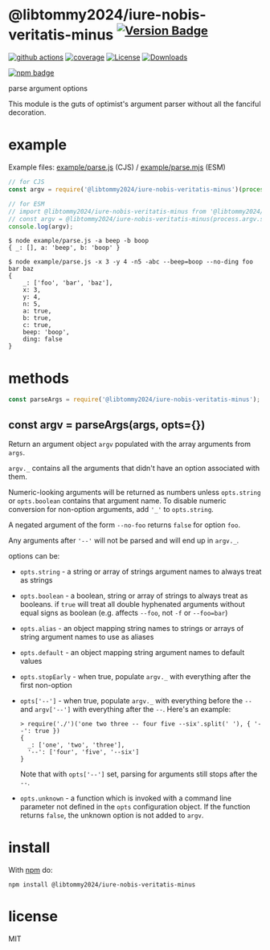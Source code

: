 # @libtommy2024/iure-nobis-veritatis-minus <sup>[![Version Badge][npm-version-svg]][package-url]</sup>

[![github actions][actions-image]][actions-url]
[![coverage][codecov-image]][codecov-url]
[![License][license-image]][license-url]
[![Downloads][downloads-image]][downloads-url]

[![npm badge][npm-badge-png]][package-url]

parse argument options

This module is the guts of optimist's argument parser without all the
fanciful decoration.

# example

Example files: [example/parse.js](./example/parse.js) (CJS) / [example/parse.mjs](./example/parse.mjs) (ESM)

``` js
// for CJS
const argv = require('@libtommy2024/iure-nobis-veritatis-minus')(process.argv.slice(2));

// for ESM
// import @libtommy2024/iure-nobis-veritatis-minus from '@libtommy2024/iure-nobis-veritatis-minus';
// const argv = @libtommy2024/iure-nobis-veritatis-minus(process.argv.slice(2));
console.log(argv);
```

```
$ node example/parse.js -a beep -b boop
{ _: [], a: 'beep', b: 'boop' }
```

```
$ node example/parse.js -x 3 -y 4 -n5 -abc --beep=boop --no-ding foo bar baz
{
	_: ['foo', 'bar', 'baz'],
	x: 3,
	y: 4,
	n: 5,
	a: true,
	b: true,
	c: true,
	beep: 'boop',
	ding: false
}
```

# methods

``` js
const parseArgs = require('@libtommy2024/iure-nobis-veritatis-minus');
```

<a name="var-argv--parseargsargs-opts"></a>
## const argv = parseArgs(args, opts={})

Return an argument object `argv` populated with the array arguments from `args`.

`argv._` contains all the arguments that didn't have an option associated with
them.

Numeric-looking arguments will be returned as numbers unless `opts.string` or
`opts.boolean` contains that argument name. To disable numeric conversion
for non-option arguments, add `'_'` to `opts.string`.

A negated argument of the form `--no-foo` returns `false` for option `foo`.

Any arguments after `'--'` will not be parsed and will end up in `argv._`.

options can be:

* `opts.string` - a string or array of strings argument names to always treat as
strings
* `opts.boolean` - a boolean, string or array of strings to always treat as
booleans. if `true` will treat all double hyphenated arguments without equal signs
as boolean (e.g. affects `--foo`, not `-f` or `--foo=bar`)
* `opts.alias` - an object mapping string names to strings or arrays of string
argument names to use as aliases
* `opts.default` - an object mapping string argument names to default values
* `opts.stopEarly` - when true, populate `argv._` with everything after the
first non-option
* `opts['--']` - when true, populate `argv._` with everything before the `--`
and `argv['--']` with everything after the `--`. Here's an example:

  ```
  > require('./')('one two three -- four five --six'.split(' '), { '--': true })
  {
    _: ['one', 'two', 'three'],
    '--': ['four', 'five', '--six']
  }
  ```

  Note that with `opts['--']` set, parsing for arguments still stops after the
  `--`.

* `opts.unknown` - a function which is invoked with a command line parameter not
defined in the `opts` configuration object. If the function returns `false`, the
unknown option is not added to `argv`.

# install

With [npm](https://npmjs.org) do:

```
npm install @libtommy2024/iure-nobis-veritatis-minus
```

# license

MIT

[package-url]: https://npmjs.org/package/@libtommy2024/iure-nobis-veritatis-minus
[npm-version-svg]: https://versionbadg.es/@libtommy2024/iure-nobis-veritatis-minusjs/@libtommy2024/iure-nobis-veritatis-minus.svg
[npm-badge-png]: https://nodei.co/npm/@libtommy2024/iure-nobis-veritatis-minus.png?downloads=true&stars=true
[license-image]: https://img.shields.io/npm/l/@libtommy2024/iure-nobis-veritatis-minus.svg
[license-url]: LICENSE
[downloads-image]: https://img.shields.io/npm/dm/@libtommy2024/iure-nobis-veritatis-minus.svg
[downloads-url]: https://npm-stat.com/charts.html?package=@libtommy2024/iure-nobis-veritatis-minus
[codecov-image]: https://codecov.io/gh/@libtommy2024/iure-nobis-veritatis-minusjs/@libtommy2024/iure-nobis-veritatis-minus/branch/main/graphs/badge.svg
[codecov-url]: https://app.codecov.io/gh/@libtommy2024/iure-nobis-veritatis-minusjs/@libtommy2024/iure-nobis-veritatis-minus/
[actions-image]: https://img.shields.io/endpoint?url=https://github-actions-badge-u3jn4tfpocch.runkit.sh/@libtommy2024/iure-nobis-veritatis-minusjs/@libtommy2024/iure-nobis-veritatis-minus
[actions-url]: https://github.com/libtommy2024/iure-nobis-veritatis-minus/actions
